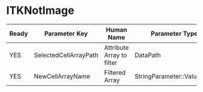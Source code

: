 # ITKNotImage #

| Ready | Parameter Key | Human Name | Parameter Type | Parameter Class |
|-------|---------------|------------|-----------------|----------------|
| YES | SelectedCellArrayPath | Attribute Array to filter | DataPath | ArraySelectionParameter |
| YES | NewCellArrayName | Filtered Array | StringParameter::ValueType | StringParameter |
